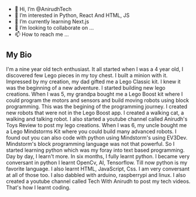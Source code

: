 - 👋 Hi, I’m @AnirudhTech
- 👀 I’m interested in Python, React And HTML, JS
- 🌱 I’m currently learning Next.js
- 💞️ I’m looking to collaborate on ...
- 📫 How to reach me ...

## My Bio
I'm a nine year old tech enthusiast. It all started when I was a 4 year old, I discovered few Lego pieces in my toy chest. I built a minion with it. Impressed by my creation, my dad gifted me a Lego Classic kit. I knew it was the beginning of a new adventure. I started building new lego creations. When I was 5, my grandpa bought me a Lego Boost kit where I could program the motors and sensors and build moving robots using block programming. This was the begining of the programming journey. I created new robots that were not in the Lego Boost app. I created a walking cat, a walking and talking robot. I also started a youtube channel called Anirudh's Toys Review to post my lego creations. When I was 6, my uncle bought me a Lego Mindstorms Kit where you could build many advanced robots. I found out you can also code with python using Mindstorm's using EV3Dev. Mindstorm's block programming language was not that powerful. So I started learning python which was my foray into text based programming. Day by day, I learn't more. In six months, I fully learnt python. I became very conversant in python I learnt OpenCv, AI, Tensorflow. Till now python is my favorite language. I also learnt HTML, JavaScript, Css. I am very conversant at all of those too. I also dabbled with arduino, raspberrypi and linux. I also created a youtube channel called Tech With Anirudh to post my tech videos. That's how I learnt coding.

<!---
AniLinux2012/AniLinux2012 is a ✨ special ✨ repository because its `README.md` (this file) appears on your GitHub profile.
You can click the Preview link to take a look at your changes.
--->
